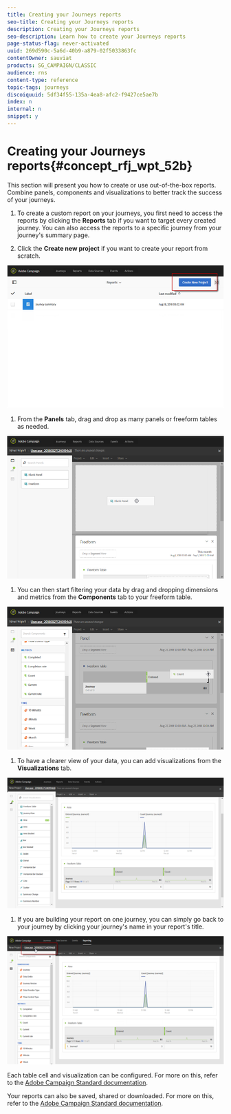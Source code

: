 ```yaml
---
title: Creating your Journeys reports
seo-title: Creating your Journeys reports
description: Creating your Journeys reports
seo-description: Learn how to create your Journeys reports
page-status-flag: never-activated
uuid: 269d590c-5a6d-40b9-a879-02f5033863fc
contentOwner: sauviat
products: SG_CAMPAIGN/CLASSIC
audience: rns
content-type: reference
topic-tags: journeys
discoiquuid: 5df34f55-135a-4ea8-afc2-f9427ce5ae7b
index: n
internal: n
snippet: y
---
```


# Creating your Journeys reports{#concept_rfj_wpt_52b}

This section will present you how to create or use out-of-the-box reports. Combine panels, components and visualizations to better track the success of your journeys.

1. To create a custom report on your journeys, you first need to access the reports by clicking the **Reports** tab if you want to target every created journey. You can also access the reports to a specific journey from your journey's summary page.

1. Click the **Create new project** if you want to create your report from scratch. 

![](assets/dynamic_report_journey_3.png)

1. From the **Panels** tab, drag and drop as many panels or freeform tables as needed. 

![](assets/dynamic_report_journey_4.png)

1. You can then start filtering your data by drag and dropping dimensions and metrics from the **Components** tab to your freeform table. 

![](assets/dynamic_report_journey_5.png)

1. To have a clearer view of your data, you can add visualizations from the **Visualizations** tab.

![](assets/dynamic_report_journey_6.png)

1. If you are building your report on one journey, you can simply go back to your journey by clicking your journey's name in your report's title.

![](assets/dynamic_report_journey_7.png)

Each table cell and visualization can be configured. For more on this, refer to the [Adobe Campaign Standard documentation](https://helpx.adobe.com/campaign/standard/reporting/using/adding-panels.html).

Your reports can also be saved, shared or downloaded. For more on this, refer to the [Adobe Campaign Standard documentation](https://helpx.adobe.com/campaign/standard/reporting/using/reporting-interface.html#toolbar).
